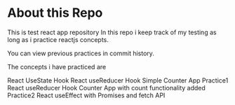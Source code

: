 # About this Repo

This is test react app repository
In this repo i keep track of my testing as long as i practice reactjs concepts.

You can view previous practices in commit history.

The concepts i have practiced are

React UseState Hook
React useReducer Hook Simple Counter App Practice1
React useReducer Hook Counter App with count functionality added Practice2
React useEffect with Promises and fetch API
